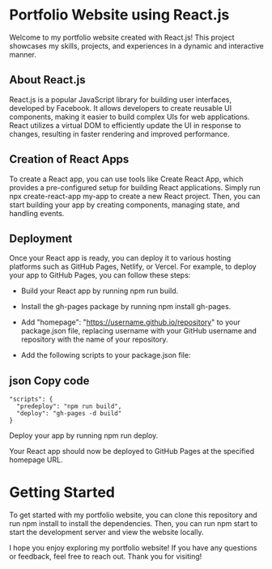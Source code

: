 
# Portfolio Website using React.js
Welcome to my portfolio website created with React.js! This project showcases my skills, projects, and experiences in a dynamic and interactive manner.

## About React.js
React.js is a popular JavaScript library for building user interfaces, developed by Facebook. It allows developers to create reusable UI components, making it easier to build complex UIs for web applications. React utilizes a virtual DOM to efficiently update the UI in response to changes, resulting in faster rendering and improved performance.

## Creation of React Apps
To create a React app, you can use tools like Create React App, which provides a pre-configured setup for building React applications. Simply run npx create-react-app my-app to create a new React project. Then, you can start building your app by creating components, managing state, and handling events.

## Deployment
Once your React app is ready, you can deploy it to various hosting platforms such as GitHub Pages, Netlify, or Vercel. For example, to deploy your app to GitHub Pages, you can follow these steps:

* Build your React app by running npm run build.

* Install the gh-pages package by running npm install gh-pages.

* Add "homepage": "https://username.github.io/repository" to your package.json file, replacing username with your GitHub username and repository with the name of your repository.

* Add the following scripts to your package.json file:

## json Copy code
```
"scripts": {
  "predeploy": "npm run build",
  "deploy": "gh-pages -d build"
}
```
Deploy your app by running npm run deploy.

Your React app should now be deployed to GitHub Pages at the specified homepage URL.

# Getting Started
To get started with my portfolio website, you can clone this repository and run npm install to install the dependencies. Then, you can run npm start to start the development server and view the website locally.

I hope you enjoy exploring my portfolio website! If you have any questions or feedback, feel free to reach out. Thank you for visiting!

